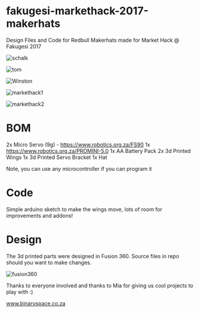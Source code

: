 # fakugesi-markethack-2017-makerhats

Design Files and Code for Redbull Makerhats made for Market Hack @ Fakugesi 2017

![schalk](photos/photo3.jpg?raw=true "Schalk")

![tom](photos/photo6.jpg?raw=true "Schalk")

![Winston](photos/photo5.jpg?raw=true "Winston")

![markethack1](photos/photo1.jpg?raw=true "Markethack1")

![markethack2](photos/photo3.jpg?raw=true "Markethack3")


# BOM

2x Micro Servo (9g) - https://www.robotics.org.za/FS90
1x https://www.robotics.org.za/PROMINI-5.0
1x AA Battery Pack
2x 3d Printed Wings
1x 3d Printed Servo Bracket
1x Hat

Note, you can use any microcontroller if you can program it

# Code

Simple arduino sketch to make the wings move, lots of room for improvements and addons!

# Design

The 3d printed parts were designed in Fusion 360. Source files in repo should you want to make changes.

![fusion360](photos/fusion360.png?raw=true "fusion")


Thanks to everyone involved and thanks to Mia for giving us cool projects to play with :)

www.binaryspace.co.za
